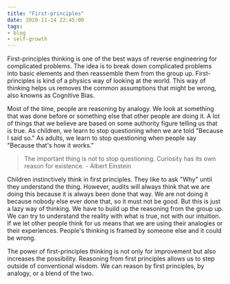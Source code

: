 ```yaml
---
title: "First-principles"
date: 2020-11-14 22:45:00
tags: 
- blog
- self-growth
---
```


First-principles thinking is one of the best ways of reverse engineering for complicated problems. The idea is to break down complicated problems into basic elements and then reassemble them from the group up.  First-principles is kind of a physics way of looking at the world. This way of thinking helps us removes the common assumptions that might be wrong, also knowns as Cognitive Bias.

Most of the time, people are reasoning by analogy. We look at something that was done before or something else that other people are doing it. A lot of things that we believe are based on some authority figure telling us that is true. As children, we learn to stop questioning when we are told "Because I said so." As adults, we learn to stop questioning when people say "Because that's how it works."

>The important thing is not to stop questioning. Curiosity has its own reason for existence. - Albert Einstein

Children instinctively think in first principles. They like to ask "Why" until they understand the thing. However, audits will always think that we are doing this because it is always been done that way. We are not doing it because nobody else ever done that, so it must not be good. But this is just a lazy way of thinking. We have to build up the reasoning from the group up. We can try to understand the reality with what is true, not with our intuition.  If we let other people think for us means that we are using their analogies or their experiences. People's thinking is framed by someone else and it could be wrong.

The power of first-principles thinking is not only for improvement but also increases the possibility. Reasoning from first principles allows us to step outside of conventional wisdom. We can reason by first principles, by analogy, or a blend of the two.